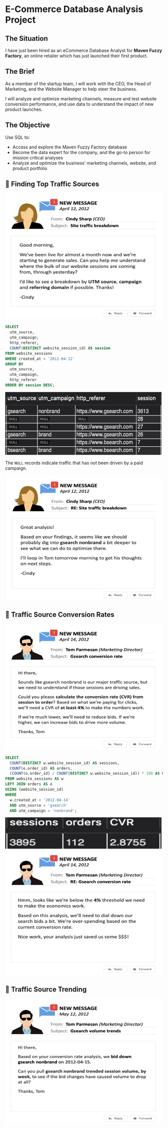# E-Commerce Database Analysis Project

## The Situation

I have just been hired as an eCommerce Database Analyst for **Maven Fuzzy Factory**, an online retailer which has just launched their first product.

## The Brief

As a member of the startup team, I will work with the CEO, the Head of Marketing, and the Website Manager to help steer the business.

I will analyze and optimize marketing channels, measure and test website conversion performance, and use data to understand the impact of new product launches.

## The Objective

Use SQL to:
- Access and explore the Maven Fuzzy Factory database
- Become the data expert for the company, and the go-to person for mission critical analyses
- Analyze and optimize the business’ marketing channels, website, and product portfolio


## 📌 Finding Top Traffic Sources

<img width="500" alt="image" src="https://github.com/rohaanzuberi/Maven_Analytics/blob/main/Images/1.jpeg" width="500" height="400" />

```SQL
SELECT
  utm_source,
  utm_campaign,
  http_referer,
  COUNT(DISTINCT website_session_id) AS session
FROM website_sessions
WHERE created_at < '2012-04-12'
GROUP BY
  utm_source,
  utm_campaign,
  http_referer
ORDER BY session DESC;
```

<img width="500" alt="image" src="https://github.com/rohaanzuberi/Maven_Analytics/blob/main/Images/2.jpeg" width="500" height="200" />

The ```NULL``` records indicate traffic that has not been driven by a paid campaign.

<img width="500" alt="image" src="https://github.com/rohaanzuberi/Maven_Analytics/blob/main/Images/3.jpeg" width="500" height="400" />

## 📌 Traffic Source Conversion Rates

<img width="500" alt="image" src="https://github.com/rohaanzuberi/Maven_Analytics/blob/main/Images/4.jpeg" width="500" height="400" />

```SQL
SELECT
  COUNT(DISTINCT w.website_session_id) AS sessions,
  COUNT(o.order_id) AS orders,
  (COUNT(o.order_id) / COUNT(DISTINCT w.website_session_id)) * 100 AS CVR
FROM website_sessions AS w
LEFT JOIN orders AS o
USING (website_session_id)
WHERE
  w.created_at < '2012-04-14'
  AND utm_source = 'gsearch'
  AND utm_campaign = 'nonbrand';
```

<img width="500" alt="image" src="https://github.com/rohaanzuberi/Maven_Analytics/blob/main/Images/5.jpeg" width="500" height="100" />

<img width="500" alt="image" src="https://github.com/rohaanzuberi/Maven_Analytics/blob/main/Images/6.jpeg" width="500" height="400" />

## 📌 Traffic Source Trending

<img width="500" alt="image" src="https://github.com/rohaanzuberi/Maven_Analytics/blob/main/Images/7.jpeg" width="500" height="400" />
